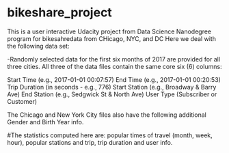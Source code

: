 # bikeshare_project
This is a user interactive Udacity project from Data Science Nanodegree program for bikesahredata from CHicago, NYC, and DC
Here we deal with the following data set:

-Randomly selected data for the first six months of 2017 are provided for all three cities. All three of the data files contain the same core six (6) columns:

Start Time (e.g., 2017-01-01 00:07:57)
End Time (e.g., 2017-01-01 00:20:53)
Trip Duration (in seconds - e.g., 776)
Start Station (e.g., Broadway & Barry Ave)
End Station (e.g., Sedgwick St & North Ave)
User Type (Subscriber or Customer)

The Chicago and New York City files also have the following additional Gender and Birth Year info.

#The statistics computed here are: popular times of travel (month, week, hour), popular stations and trip, trip duration and user info.
